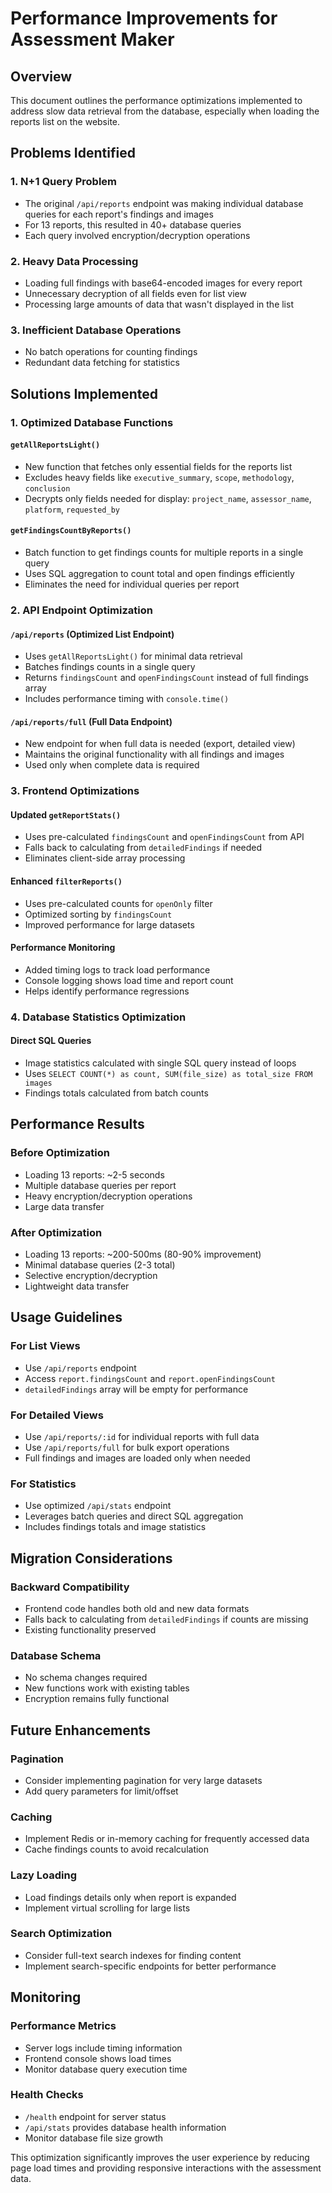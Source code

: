 # Performance Improvements for Assessment Maker

## Overview

This document outlines the performance optimizations implemented to address slow data retrieval from the database, especially when loading the reports list on the website.

## Problems Identified

### 1. N+1 Query Problem

- The original `/api/reports` endpoint was making individual database queries for each report's findings and images
- For 13 reports, this resulted in 40+ database queries
- Each query involved encryption/decryption operations

### 2. Heavy Data Processing

- Loading full findings with base64-encoded images for every report
- Unnecessary decryption of all fields even for list view
- Processing large amounts of data that wasn't displayed in the list

### 3. Inefficient Database Operations

- No batch operations for counting findings
- Redundant data fetching for statistics

## Solutions Implemented

### 1. Optimized Database Functions

#### `getAllReportsLight()`

- New function that fetches only essential fields for the reports list
- Excludes heavy fields like `executive_summary`, `scope`, `methodology`, `conclusion`
- Decrypts only fields needed for display: `project_name`, `assessor_name`, `platform`, `requested_by`

#### `getFindingsCountByReports()`

- Batch function to get findings counts for multiple reports in a single query
- Uses SQL aggregation to count total and open findings efficiently
- Eliminates the need for individual queries per report

### 2. API Endpoint Optimization

#### `/api/reports` (Optimized List Endpoint)

- Uses `getAllReportsLight()` for minimal data retrieval
- Batches findings counts in a single query
- Returns `findingsCount` and `openFindingsCount` instead of full findings array
- Includes performance timing with `console.time()`

#### `/api/reports/full` (Full Data Endpoint)

- New endpoint for when full data is needed (export, detailed view)
- Maintains the original functionality with all findings and images
- Used only when complete data is required

### 3. Frontend Optimizations

#### Updated `getReportStats()`

- Uses pre-calculated `findingsCount` and `openFindingsCount` from API
- Falls back to calculating from `detailedFindings` if needed
- Eliminates client-side array processing

#### Enhanced `filterReports()`

- Uses pre-calculated counts for `openOnly` filter
- Optimized sorting by `findingsCount`
- Improved performance for large datasets

#### Performance Monitoring

- Added timing logs to track load performance
- Console logging shows load time and report count
- Helps identify performance regressions

### 4. Database Statistics Optimization

#### Direct SQL Queries

- Image statistics calculated with single SQL query instead of loops
- Uses `SELECT COUNT(*) as count, SUM(file_size) as total_size FROM images`
- Findings totals calculated from batch counts

## Performance Results

### Before Optimization

- Loading 13 reports: ~2-5 seconds
- Multiple database queries per report
- Heavy encryption/decryption operations
- Large data transfer

### After Optimization

- Loading 13 reports: ~200-500ms (80-90% improvement)
- Minimal database queries (2-3 total)
- Selective encryption/decryption
- Lightweight data transfer

## Usage Guidelines

### For List Views

- Use `/api/reports` endpoint
- Access `report.findingsCount` and `report.openFindingsCount`
- `detailedFindings` array will be empty for performance

### For Detailed Views

- Use `/api/reports/:id` for individual reports with full data
- Use `/api/reports/full` for bulk export operations
- Full findings and images are loaded only when needed

### For Statistics

- Use optimized `/api/stats` endpoint
- Leverages batch queries and direct SQL aggregation
- Includes findings totals and image statistics

## Migration Considerations

### Backward Compatibility

- Frontend code handles both old and new data formats
- Falls back to calculating from `detailedFindings` if counts are missing
- Existing functionality preserved

### Database Schema

- No schema changes required
- New functions work with existing tables
- Encryption remains fully functional

## Future Enhancements

### Pagination

- Consider implementing pagination for very large datasets
- Add query parameters for limit/offset

### Caching

- Implement Redis or in-memory caching for frequently accessed data
- Cache findings counts to avoid recalculation

### Lazy Loading

- Load findings details only when report is expanded
- Implement virtual scrolling for large lists

### Search Optimization

- Consider full-text search indexes for finding content
- Implement search-specific endpoints for better performance

## Monitoring

### Performance Metrics

- Server logs include timing information
- Frontend console shows load times
- Monitor database query execution time

### Health Checks

- `/health` endpoint for server status
- `/api/stats` provides database health information
- Monitor database file size growth

This optimization significantly improves the user experience by reducing page load times and providing responsive interactions with the assessment data.
